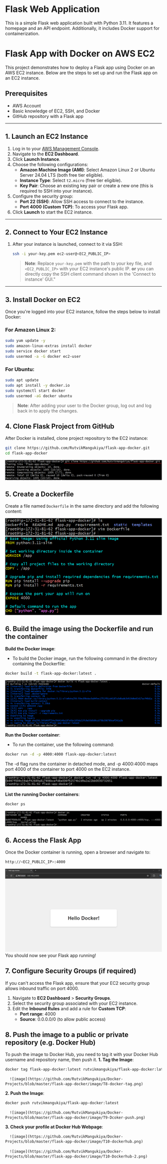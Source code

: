 # Flask Web Application 
This is a simple Flask web application built with Python 3.11. It features a homepage and an API endpoint. Additionally, it includes Docker support for containerization.

# Flask App with Docker on AWS EC2

This project demonstrates how to deploy a Flask app using Docker on an AWS EC2 instance. Below are the steps to set up and run the Flask app on an EC2 instance.

## Prerequisites

- AWS Account
- Basic knowledge of EC2, SSH, and Docker
- GitHub repository with a Flask app

---

## 1. Launch an EC2 Instance

1. Log in to your [AWS Management Console](https://aws.amazon.com/console/).
2. Navigate to the **EC2 Dashboard**.
3. Click **Launch Instance**.
4. Choose the following configurations:
   - **Amazon Machine Image (AMI)**: Select Amazon Linux 2 or Ubuntu Server 24.04 LTS (both free tier eligible).
   - **Instance Type**: Select `t2.micro` (free tier eligible).
   - **Key Pair**: Choose an existing key pair or create a new one (this is required to SSH into your instance).
5. Configure the security group:
   - **Port 22 (SSH)**: Allow SSH access to connect to the instance.
   - **Port 4000 (Custom TCP)**: To access your Flask app.
6. Click **Launch** to start the EC2 instance.

---

## 2. Connect to Your EC2 Instance

1. After your instance is launched, connect to it via SSH:
    ```bash
    ssh -i your-key.pem ec2-user@<EC2_PUBLIC_IP>
    ```

   > **Note**: Replace `your-key.pem` with the path to your key file, and `<EC2_PUBLIC_IP>` with your EC2 instance's public IP. **or** you can directly copy the SSH client command shown in the 'Connect to instance' GUI."

---

## 3. Install Docker on EC2

Once you're logged into your EC2 instance, follow the steps below to install Docker:

### For Amazon Linux 2:
```bash
sudo yum update -y
sudo amazon-linux-extras install docker
sudo service docker start
sudo usermod -a -G docker ec2-user
```

### For Ubuntu: 
```bash
sudo apt update
sudo apt install -y docker.io
sudo systemctl start docker
sudo usermod -aG docker ubuntu
```
> **Note**: After adding your user to the Docker group, log out and log back in to apply the changes.

## 4. Clone Flask Project from GitHub

After Docker is installed, clone project repository to the EC2 instance:

```bash
git clone https://github.com/RutvikMangukiya/flask-app-docker.git
cd flask-app-docker
```

![image](https://github.com/RutvikMangukiya/Docker-Projects/blob/master/flask-app-docker/image/T2-git-clone.png)

## 5. Create a Dockerfile

Create a file named `Dockerfile` in the same directory and add the following content:

![image](https://github.com/RutvikMangukiya/Docker-Projects/blob/master/flask-app-docker/image/T3.1-vim-dockerfile.png)
![image](https://github.com/RutvikMangukiya/Docker-Projects/blob/master/flask-app-docker/image/T3-New-dockerfile.png)

## 6. Build the image using the Dockerfile and run the container

**Build the Docker image**:
  - To build the Docker image, run the following command in the directory containing the Dockerfile:

```bash
docker build -t flask-app-docker:latest .
```

![image](https://github.com/RutvikMangukiya/Docker-Projects/blob/master/flask-app-docker/image/T4-docker-build.png)

**Run the Docker container**:
  - To run the container, use the following command:

```bash
docker run -d -p 4000:4000 flask-app-docker:latest
```
The -d flag runs the container in detached mode, and -p 4000:4000 maps port 4000 of the container to port 4000 on the EC2 instance.

![image](https://github.com/RutvikMangukiya/Docker-Projects/blob/master/flask-app-docker/image/T5-docker-run.png)

**List the running Docker containers**:

```bash
docker ps
```
![image](https://github.com/RutvikMangukiya/Docker-Projects/blob/master/flask-app-docker/image/T6-docker-ps.png)

## 6. Access the Flask App
Once the Docker container is running, open a browser and navigate to:

```bash
http://<EC2_PUBLIC_IP>:4000
```
![image](https://github.com/RutvikMangukiya/Docker-Projects/blob/master/flask-app-docker/image/T7-output.png)
You should now see your Flask app running!

## 7. Configure Security Groups (if required)

If you can't access the Flask app, ensure that your EC2 security group allows inbound traffic on port 4000.

1. Navigate to **EC2 Dashboard** > **Security Groups**.
2. Select the security group associated with your EC2 instance.
3. Edit the **Inbound Rules** and add a rule for **Custom TCP**:
    - **Port range**: 4000
    - **Source**: 0.0.0.0/0 (to allow public access)

## 8. Push the image to a public or private repository (e.g. Docker Hub)

To push the image to Docker Hub, you need to tag it with your Docker Hub username and repository name, then push it.
   **1. Tag the Image**:
 ```bash
 docker tag flask-app-docker:latest rutvikmangukiya/flask-app-docker:latest
 ```

      ![image](https://github.com/RutvikMangukiya/Docker-Projects/blob/master/flask-app-docker/image/T8-docker-tag.png)

   **2. Push the Image**:
 ```bash
 docker push rutvikmangukiya/flask-app-docker:latest
 ```

      ![image](https://github.com/RutvikMangukiya/Docker-Projects/blob/master/flask-app-docker/image/T9-Dcoker-push.png)

   **3. Check your profile at Docker Hub Webpage**:

      ![image](https://github.com/RutvikMangukiya/Docker-Projects/blob/master/flask-app-docker/image/T10-dockerhub.png)

      ![image](https://github.com/RutvikMangukiya/Docker-Projects/blob/master/flask-app-docker/image/T10-Dockerhub-2.png)
